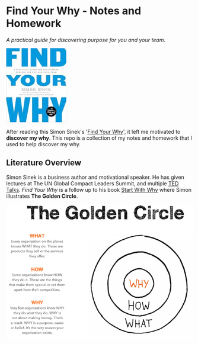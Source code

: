 # Find Your Why - Notes and Homework
_A practical guide for discovering purpose for you and your team._

 [![Find Your Why.jpg](www/find_your_why.jpg)](https://www.amazon.com/Find-Your-Why-Practical-Discovering/dp/0143111728)

After reading this Simon Sinek's '[Find Your Why](https://www.amazon.com/Find-Your-Why-Practical-Discovering/dp/0143111728)', it left me motivated to **discover my why**. This repo is a collection of my notes and homework that I used to help discover my why.

## Literature Overview

Simon Sinek is a business author and motivational speaker. He has given lectures at The UN Global Compact Leaders Summit, and multiple [TED Talks](https://www.ted.com/talks?sort=newest&q=simon+sinek). _Find Your Why_ is a follow up to his book [Start With Why](https://www.amazon.com/Start-Why-Leaders-Inspire-Everyone/dp/1591846447/ref=sr_1_3?ie=UTF8&qid=1547786185&sr=8-3&keywords=find+your+why) where Simon illustrates **The Golden Circle**.

![The Golden Circle](www/the_golden_circle_full.png)
